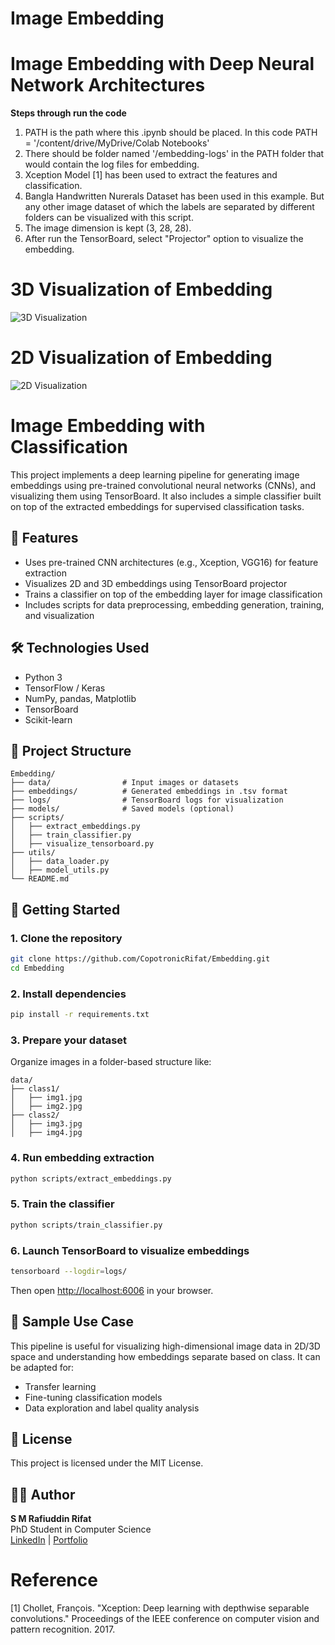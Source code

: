 # Image Embedding
# Image Embedding with Deep Neural Network Architectures

**Steps through run the code**

1. PATH is the path where this .ipynb should be placed. In this code PATH = '/content/drive/MyDrive/Colab Notebooks'
2. There should be folder named '/embedding-logs' in the PATH folder that would contain the log files for embedding.
3. Xception Model [1] has been used to extract the features and classification.
4. Bangla Handwritten Nurerals Dataset has been used in this example. But any other image dataset of which the labels are separated by different folders can be visualized with this script. 
5. The image dimension is kept (3, 28, 28). 
6. After run the TensorBoard, select "Projector" option to visualize the embedding. 

# 3D Visualization of Embedding
![3D Visualization](https://user-images.githubusercontent.com/9729244/120443913-ef33bf00-c3a8-11eb-996f-256aec4762e7.PNG)


# 2D Visualization of Embedding
![2D Visualization](https://user-images.githubusercontent.com/9729244/120444041-0f637e00-c3a9-11eb-9259-f1c16c5f96ce.PNG)


# Image Embedding with Classification

This project implements a deep learning pipeline for generating image embeddings using pre-trained convolutional neural networks (CNNs), and visualizing them using TensorBoard. It also includes a simple classifier built on top of the extracted embeddings for supervised classification tasks.

## 📌 Features

- Uses pre-trained CNN architectures (e.g., Xception, VGG16) for feature extraction
- Visualizes 2D and 3D embeddings using TensorBoard projector
- Trains a classifier on top of the embedding layer for image classification
- Includes scripts for data preprocessing, embedding generation, training, and visualization

## 🛠 Technologies Used

- Python 3
- TensorFlow / Keras
- NumPy, pandas, Matplotlib
- TensorBoard
- Scikit-learn

## 📁 Project Structure

```
Embedding/
├── data/                # Input images or datasets
├── embeddings/          # Generated embeddings in .tsv format
├── logs/                # TensorBoard logs for visualization
├── models/              # Saved models (optional)
├── scripts/
│   ├── extract_embeddings.py
│   ├── train_classifier.py
│   ├── visualize_tensorboard.py
├── utils/
│   ├── data_loader.py
│   ├── model_utils.py
└── README.md
```

## 🚀 Getting Started

### 1. Clone the repository

```bash
git clone https://github.com/CopotronicRifat/Embedding.git
cd Embedding
```

### 2. Install dependencies

```bash
pip install -r requirements.txt
```

### 3. Prepare your dataset

Organize images in a folder-based structure like:

```
data/
├── class1/
│   ├── img1.jpg
│   ├── img2.jpg
├── class2/
│   ├── img3.jpg
│   ├── img4.jpg
```

### 4. Run embedding extraction

```bash
python scripts/extract_embeddings.py
```

### 5. Train the classifier

```bash
python scripts/train_classifier.py
```

### 6. Launch TensorBoard to visualize embeddings

```bash
tensorboard --logdir=logs/
```

Then open [http://localhost:6006](http://localhost:6006) in your browser.

## 🧠 Sample Use Case

This pipeline is useful for visualizing high-dimensional image data in 2D/3D space and understanding how embeddings separate based on class. It can be adapted for:
- Transfer learning
- Fine-tuning classification models
- Data exploration and label quality analysis

## 📄 License

This project is licensed under the MIT License.

## 🙋‍♂️ Author

**S M Rafiuddin Rifat**  
PhD Student in Computer Science  
[LinkedIn](https://www.linkedin.com/in/copotronicrifat) | [Portfolio](https://copotronicrifat.github.io)


# Reference

[1] Chollet, François. "Xception: Deep learning with depthwise separable convolutions." Proceedings of the IEEE conference on computer vision and pattern recognition. 2017.

